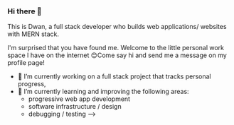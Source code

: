 ### Hi there 👋

This is Dwan, a full stack developer who builds web applications/ websites with MERN stack.

I'm surprised that you have found me. Welcome to the little personal work space I have on the internet 😊Come say hi and send me a message on my profile page!

- 🔭 I’m currently working on a full stack project that tracks personal progress, 
- 🌱 I’m currently learning and improving the following areas:
    - progressive web app development
    - software infrastructure / design
    - debugging / testing
-->
